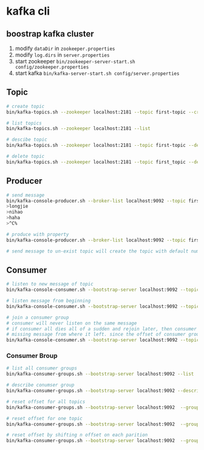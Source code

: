 # kafka cli 

## boostrap kafka cluster

1. modify `dataDir` in `zookeeper.properties`
2. modify `log.dirs` in `server.properties`
3. start zookeeper `bin/zookeeper-server-start.sh config/zookeeper.properties`
4. start kafka `bin/kafka-server-start.sh config/server.properties`

## Topic

```bash
# create topic
bin/kafka-topics.sh --zookeeper localhost:2181 --topic first-topic --create --partitions 3 --replication-factor 1

# list topics
bin/kafka-topics.sh --zookeeper localhost:2181 --list

# descibe topic
bin/kafka-topics.sh --zookeeper localhost:2181 --topic first-topic --describe

# delete topic
bin/kafka-topics.sh --zookeeper localhost:2181 --topic first_topic --delete
```

## Producer

```bash
# send message
bin/kafka-console-producer.sh --broker-list localhost:9092 --topic first-topic
>longjie
>nihao
>haha
>^C%

# produce with property
bin/kafka-console-producer.sh --broker-list localhost:9092 --topic first-topic --producer-property acks=all

# send message to un-exist topic will create the topic with default number of partition
```

## Consumer

```bash
# listen to new message of topic
bin/kafka-console-consumer.sh --bootstrap-server localhost:9092 --topic first-topic

# listen message from beginning
bin/kafka-console-consumer.sh --bootstrap-server localhost:9092 --topic first-topic --from-beginning

# join a consumer group
# consumer will never listen on the same message
# if consumer all dies all of a sudden and rejoin later, then consumer will catch up the 
# missing message from where it left. since the offset of consumer group is commited to kafka
bin/kafka-console-consumer.sh --bootstrap-server localhost:9092 --topic first-topic --group app1
```

### Consumer Broup

```bash
# list all consumer groups
bin/kafka-consumer-groups.sh --bootstrap-server localhost:9092 --list

# describe conumser group
bin/kafka-consumer-groups.sh --bootstrap-server localhost:9092 --describe --group app1

# reset offset for all topics
bin/kafka-consumer-groups.sh --bootstrap-server localhost:9092  --group app1 --reset-offsets --to-earliest --execute --all-topics

# reset offset for one topic
bin/kafka-consumer-groups.sh --bootstrap-server localhost:9092  --group app1 --reset-offsets --to-earliest --execute --topic second-topic

# reset offset by shifting n offset on each parition
bin/kafka-consumer-groups.sh --bootstrap-server localhost:9092  --group app1 --reset-offsets --shift-by -3 --execute --all-topics
```
